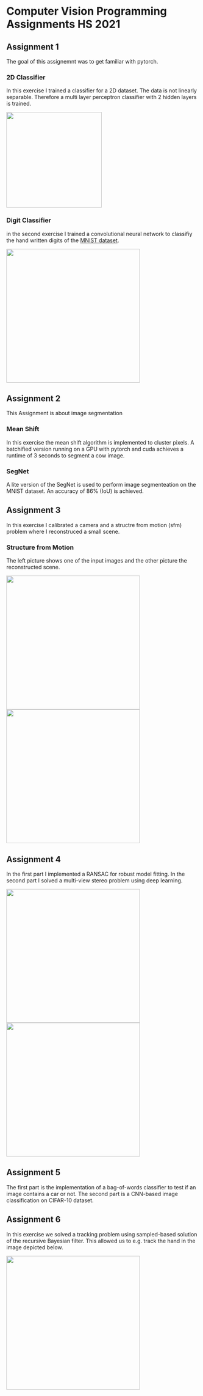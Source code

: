 # Computer Vision Programming Assignments HS 2021

## Assignment 1

The goal of this assignemnt was to get familiar with pytorch.

### 2D Classifier
In this exercise I trained a classifier for a 2D dataset. The data is not linearly separable. Therefore a multi layer perceptron classifier with 2 hidden layers is trained.

<img src="https://user-images.githubusercontent.com/43472532/140576104-52ef0989-fa5c-4a67-b7ff-f4807aecce24.jpg" width="250">

### Digit Classifier
in the second exercise I trained a convolutional neural network to classifiy the hand written digits of the [MNIST dataset](https://en.wikipedia.org/wiki/MNIST_database).

<img src="https://user-images.githubusercontent.com/43472532/140576626-87133491-9596-4f63-b20a-b1624ccb9d91.png" width="350">


## Assignment 2

This Assignment is about image segmentation

### Mean Shift 
In this exercise the mean shift algorithm is implemented to cluster pixels. A batchified version running on a GPU with pytorch and cuda achieves a runtime of 3 seconds to segment a cow image.

### SegNet
A lite version of the SegNet is used to perform image segmenteation on the MNIST dataset. An accuracy of 86% (IoU) is achieved.

## Assignment 3
In this exercise I calibrated a camera and a structre from motion (sfm) problem where I reconstruced a small scene.

### Structure from Motion
The left picture shows one of the input images and the other picture the reconstructed scene.

<img src="https://user-images.githubusercontent.com/43472532/200794427-5caff0ed-9081-4467-bc59-f552b6c79beb.png" width="350">

<img src="https://user-images.githubusercontent.com/43472532/200794721-fbb32674-721c-4dac-9664-3d1a7244c57a.png" width="350">

## Assignment 4
In the first part I implemented a RANSAC for robust model fitting. In the second part I solved a multi-view stereo problem using deep learning.

<img src="https://user-images.githubusercontent.com/43472532/200793810-6e768582-1184-4462-9802-f9325cba41b6.png" width="350">
<img src="https://user-images.githubusercontent.com/43472532/200794104-4297cc8f-800b-4502-a0a8-e070ef3e3c5c.png" width="350">

## Assignment 5
The first part is the implementation of a bag-of-words classifier to test if an image contains a car or not. The second part is a CNN-based image classification on CIFAR-10 dataset.

## Assignment 6
In this exercise we solved a tracking problem using sampled-based solution of the recursive Bayesian filter. This allowed us to e.g. track the hand in the image depicted below.

<img src="https://user-images.githubusercontent.com/43472532/200793474-6ec85fab-72b7-476d-b2aa-5ae027855ef5.png" width="350">
